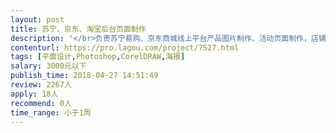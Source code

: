 ```yaml
---                
layout: post       
title: 苏宁、京东、淘宝后台页面制作           
description: '</br>负责苏宁易购、京东商城线上平台产品图片制作、活动页面制作，店铺页面维护。能结合商品的卖点制作成图文并茂、有吸引购买力的描述模板上传、更新。</br>'     
contenturl: https://pro.lagou.com/project/7527.html      
tags: [平面设计,Photoshop,CorelDRAW,海报]            
salary: 3000元以下          
publish_time: 2018-04-27 14:51:49         
review: 2267人                   
apply: 18人                   
recommend: 0人                   
time_range: 小于1周              
---                 
```

